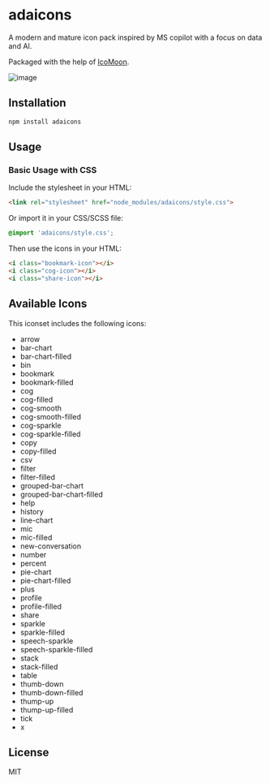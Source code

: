 # adaicons

A modern and mature icon pack inspired by MS copilot with a focus on data and AI.

Packaged with the help of [IcoMoon](https://icomoon.io/).


![image](https://github.com/user-attachments/assets/b97da079-9ec2-4354-a961-bf30bfc7944b)



## Installation

```bash
npm install adaicons
```

## Usage

### Basic Usage with CSS

Include the stylesheet in your HTML:

```html
<link rel="stylesheet" href="node_modules/adaicons/style.css">
```

Or import it in your CSS/SCSS file:

```css
@import 'adaicons/style.css';
```

Then use the icons in your HTML:

```html
<i class="bookmark-icon"></i>
<i class="cog-icon"></i>
<i class="share-icon"></i>
```

## Available Icons

This iconset includes the following icons:

- arrow
- bar-chart
- bar-chart-filled
- bin
- bookmark
- bookmark-filled
- cog
- cog-filled
- cog-smooth
- cog-smooth-filled
- cog-sparkle
- cog-sparkle-filled
- copy
- copy-filled
- csv
- filter
- filter-filled
- grouped-bar-chart
- grouped-bar-chart-filled
- help
- history
- line-chart
- mic
- mic-filled
- new-conversation
- number
- percent
- pie-chart
- pie-chart-filled
- plus
- profile
- profile-filled
- share
- sparkle
- sparkle-filled
- speech-sparkle
- speech-sparkle-filled
- stack
- stack-filled
- table
- thumb-down
- thumb-down-filled
- thump-up
- thump-up-filled
- tick
- x


## License

MIT 

